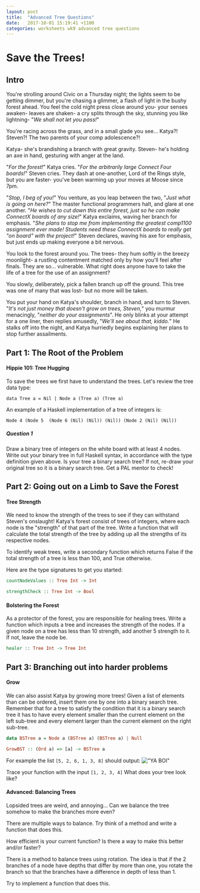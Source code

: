 ```yaml
---
layout: post
title:  "Advanced Tree Questions"
date:   2017-10-01 15:19:41 +1100
categories: worksheets wk9 advanced tree questions
---
```

# Save the Trees!
## Intro
You're strolling around Civic on a Thursday night; the lights seem to be getting dimmer, but you're chasing a glimmer, a flash of light in the bushy forest ahead. You feel the cold night press close around you- your senses awaken- leaves are shaken- a cry splits through the sky, stunning you like lightning-
"_We shall not let you pass!_"

You're racing across the grass, and in a small glade you see...
Katya?!
Steven?!
The two parents of your comp adolescence?!

Katya- she's brandishing a branch with great gravity.
Steven- he's holding an axe in hand, gesturing with anger at the land.

"_For the forest!_" Katya cries.
"_For the arbitrarily large Connect Four boards!_" Steven cries.
They dash at one-another, Lord of the Rings style, but you are faster- you've been warming up your moves at Moose since 7pm.

"_Stop, I beg of you!_" You venture, as you leap between the two, "_Just what is going on here?_"
The master functional programmers halt, and glare at one another.
"_He wishes to cut down this entire forest, just so he can make ConnectX boards of any size!_" Katya exclaims, waving her branch for emphasis.
"_She plans to stop me from implementing the greatest comp1100 assignment ever made! Students need these ConnectX boards to really get "on board" with the project!_" Steven declares, waving his axe for emphasis, but just ends up making everyone a bit nervous.

You look to the forest around you.
The trees- they hum softly in the breezy moonlight- a rustling contentment matched only by how you'll feel after finals.
They are so... vulnerable. What right does anyone have to take the life of a tree for the use of an assignment?

You slowly, deliberately, pick a fallen branch up off the ground. This tree was one of many that was lost- but no more will be taken. 

You put your hand on Katya's shoulder, branch in hand, and turn to Steven.
"_It's not just money that doesn't grow on trees, Steven,_" you murmur menacingly, "_neither do your assignments_".
He only blinks at your attempt for a one liner, then replies amusedly, "_We'll see about that, kiddo._"
He stalks off into the night, and Katya hurriedly begins explaining her plans to stop further assailments.
## Part 1: The Root of the Problem

#### Hippie 101: Tree Hugging
To save the trees we first have to understand the trees. Let's review the tree data type:

``data Tree a = Nil | Node a (Tree a) (Tree a)``

An example of a Haskell implementation of a tree of integers is:

``Node 4 (Node 5  (Node 6 (Nil) (Nil)) (Nil)) (Node 2 (Nil) (Nil))``

##### Question 1
Draw a binary tree of integers on the white board with at least 4 nodes. Write out your binary tree in full Haskell syntax, in accordance with the type definition given above. Is your tree a binary search tree? If not, re-draw your original tree so it is a binary search tree. Get a PAL mentor to check!

## Part 2: Going out on a Limb to Save the Forest

#### Tree Strength
We need to know the strength of the trees to see if they can withstand Steven's onslaught! Katya's forest consist of trees of integers, where each node is the "strength" of that part of the tree. Write a function that will calculate the total strength of the tree by adding up all the strengths of its respective nodes.

To identify weak trees, write a secondary function which returns False if the total strength of a tree is less than 100, and True otherwise.

Here are the type signatures to get you started:

```haskell
countNodeValues :: Tree Int -> Int

strengthCheck :: Tree Int -> Bool

```

#### Bolstering the Forest
As a protector of the forest, you are responsible for healing trees. Write a function which inputs a tree and increases the strength of the nodes. If a given node on a tree has less than 10 strength, add another 5 strength to it. If not, leave the node be.

```haskell
healer :: Tree Int -> Tree Int
```

## Part 3: Branching out into harder problems
#### Grow
We can also assist Katya by growing more trees!
Given a list of elements than can be ordered, insert them one by one into a binary search tree. Remember that for a tree to satisfy the condition that it is a binary search tree it has to have every element smaller than the current element on the left sub-tree and every element larger than the current element on the right sub-tree.

```haskell
data BSTree a = Node a (BSTree a) (BSTree a) | Null

GrowBST :: (Ord a) => [a] -> BSTree a
```

For example the list `[5, 2, 6, 1, 3, 8]` should output:
!["YA BOI"](https://github.com/COMP1100-PAL/comp1100-pal.github.io/blob/master/img/grow_binary_tree.png?raw=true "WOOO")

Trace your function with the input `[1, 2, 3, 4]` What does your tree look like? 

#### Advanced: Balancing Trees
Lopsided trees are weird, and annoying... Can we balance the tree somehow to make the branches more even?

There are multiple ways to balance. Try think of a method and write a function that does this. 

How efficient is your current function? Is there a way to make this better and/or faster?

There is a method to balance trees using rotation. The idea is that if the 2 branches of a node have depths that differ by more than one, you rotate the branch so that the branches have a difference in depth of less than 1. 

Try to implement a function that does this. 
